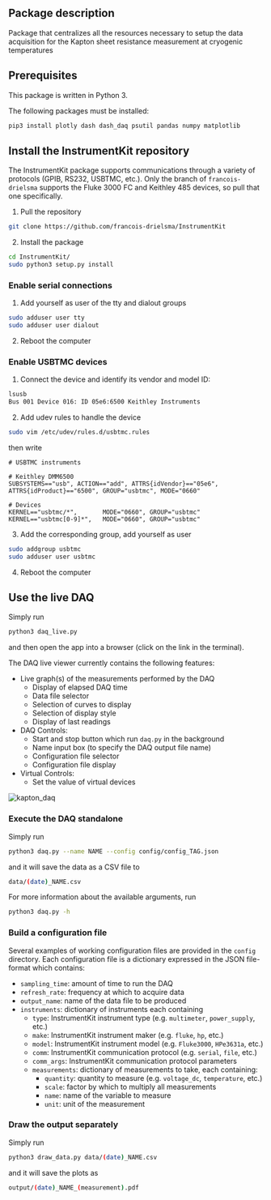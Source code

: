 ## Package description

Package that centralizes all the resources necessary
to setup the data acquisition for the Kapton sheet
resistance measurement at cryogenic temperatures

## Prerequisites

This package is written in Python 3.

The following packages must be installed:

```bash
pip3 install plotly dash dash_daq psutil pandas numpy matplotlib
```

## Install the InstrumentKit repository

The InstrumentKit package supports communications through
a variety of protocols (GPIB, RS232, USBTMC, etc.). Only
the branch of `francois-drielsma` supports the Fluke 3000 FC
and Keithley 485 devices, so pull that one specifically.

1. Pull the repository

```bash
git clone https://github.com/francois-drielsma/InstrumentKit
```

2. Install the package

```bash
cd InstrumentKit/
sudo python3 setup.py install
```

### Enable serial connections

1. Add yourself as user of the tty and dialout groups

```bash
sudo adduser user tty
sudo adduser user dialout
```

2. Reboot the computer

### Enable USBTMC devices

1. Connect the device and identify its vendor and model ID:

```bash
lsusb
Bus 001 Device 016: ID 05e6:6500 Keithley Instruments
```

2. Add udev rules to handle the device

```bash
sudo vim /etc/udev/rules.d/usbtmc.rules
```
then write
```
# USBTMC instruments

# Keithley DMM6500
SUBSYSTEMS=="usb", ACTION=="add", ATTRS{idVendor}=="05e6", ATTRS{idProduct}=="6500", GROUP="usbtmc", MODE="0660"

# Devices
KERNEL=="usbtmc/*",       MODE="0660", GROUP="usbtmc"
KERNEL=="usbtmc[0-9]*",   MODE="0660", GROUP="usbtmc"
```

3. Add the corresponding group, add yourself as user

```bash
sudo addgroup usbtmc
sudo adduser user usbtmc
```

4. Reboot the computer

## Use the live DAQ

Simply run

```bash
python3 daq_live.py
```
and then open the app into a browser (click on the link in the terminal).

The DAQ live viewer currently contains the following features:
 - Live graph(s) of the measurements performed by the DAQ
   - Display of elapsed DAQ time
   - Data file selector
   - Selection of curves to display
   - Selection of display style
   - Display of last readings
 - DAQ Controls:
   - Start and stop button which run `daq.py` in the background
   - Name input box (to specify the DAQ output file name)
   - Configuration file selector
   - Configuration file display
 - Virtual Controls:
   - Set the value of virtual devices

![kapton_daq](https://francois-drielsma.github.io/kapton_daq/kapton_daq.png)

### Execute the DAQ standalone

Simply run

```bash
python3 daq.py --name NAME --config config/config_TAG.json
```
and it will save the data as a CSV file to
```bash
data/(date)_NAME.csv
```
For more information about the available arguments, run
```bash
python3 daq.py -h
```

### Build a configuration file

Several examples of working configuration files are provided
in the `config` directory. Each configuration file is a
dictionary expressed in the JSON file-format which contains:
  - `sampling_time`: amount of time to run the DAQ
  - `refresh_rate`: frequency at which to acquire data
  - `output_name`: name of the data file to be produced
  - `instruments`: dictionary of instruments each containing
    - `type`: InstrumentKit instrument type (e.g. `multimeter`, `power_supply`, etc.)
    - `make`: InstrumentKit instrument maker (e.g. `fluke`, `hp`, etc.)
    - `model`: InstrumentKit instrument model (e.g. `Fluke3000`, `HPe3631a`, etc.)
    - `comm`: InstrumentKit communication protocol (e.g. `serial`, `file`, etc.)
    - `comm_args`: InstrumentKit communication protocol parameters
    - `measurements`: dictionary of measurements to take, each containing:
      - `quantity`: quantity to measure (e.g. `voltage_dc`, `temperature`, etc.)
      - `scale`: factor by which to multiply all measurements
      - `name`: name of the variable to measure
      - `unit`: unit of the measurement

### Draw the output separately

Simply run

```bash
python3 draw_data.py data/(date)_NAME.csv
```
and it will save the plots as
```bash
output/(date)_NAME_(measurement).pdf
```
